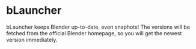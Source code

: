 # bLauncher
bLauncher keeps Blender up-to-date, even snaphots!
The versions will be fetched from the official Blender homepage, so you will get the newest version immediately.
